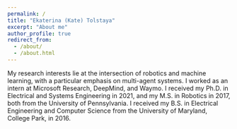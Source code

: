 ```yaml
---
permalink: /
title: "Ekaterina (Kate) Tolstaya"
excerpt: "About me"
author_profile: true
redirect_from: 
  - /about/
  - /about.html
---
```


My research interests lie at the intersection of robotics and machine learning, with a particular emphasis on multi-agent systems. I worked as an intern at Microsoft Research, DeepMind, and Waymo. I received my Ph.D. in Electrical and Systems Engineering in 2021, and my M.S. in Robotics in 2017, both from the University of Pennsylvania. I received my B.S. in Electrical Engineering and Computer Science from the University of Maryland, College Park, in 2016.
